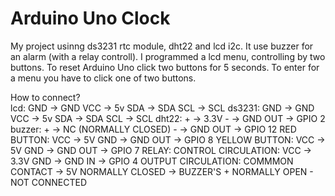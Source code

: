 # Arduino Uno Clock

My project usinng ds3231 rtc module, dht22 and lcd i2c. It use buzzer for an alarm (with a relay controll).
I programmed a lcd menu, controlling by two buttons. To reset Arduino Uno click two buttons for 5 seconds. To enter for a menu you have to click one of two buttons.


How to connect?<br>
  lcd:
    GND → GND
    VCC → 5v
    SDA → SDA
    SCL → SCL
  ds3231:
    GND → GND
    VCC → 5v
    SDA → SDA
    SCL → SCL
  dht22:
    + → 3.3V
    - → GND
    OUT → GPIO 2
  buzzer:
    + → NC (NORMALLY CLOSED)
    - → GND
    OUT → GPIO 12
  RED BUTTON:
    VCC → 5V
    GND → GND
    OUT → GPIO 8
  YELLOW BUTTON:
    VCC → 5V
    GND → GND
    OUT → GPIO 7
  RELAY:
    CONTROL CIRCULATION:
      VCC → 3.3V
      GND → GND
      IN → GPIO 4
    OUTPUT CIRCULATION:
      COMMMON CONTACT → 5V
      NORMALLY CLOSED → BUZZER'S + 
      NORMALLY OPEN - NOT CONNECTED
